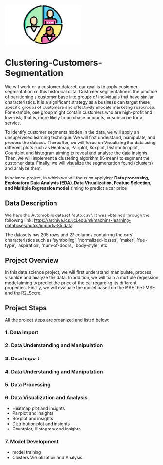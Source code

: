 ![Image](customer1.png)
# Clustering-Customers-Segmentation
We will work on a customer dataset, our goal is to apply customer segmentation on this historical data. Customer segmentation is the practice of partitioning a customer base into groups of individuals that have similar characteristics. It is a significant strategy as a business can target these specific groups of customers and effectively allocate marketing resources. For example, one group might contain customers who are high-profit and low-risk, that is, more likely to purchase products, or subscribe for a service. 

To identify customer segments hidden in the data, we will apply an unsupervised learning technique. We will first understand, manipulate, and process the dataset. Thereafter, we will focus on Visualizing the data using different plots such as Heatmap, Pairplot, Boxplot, Distributionplot, Countplot and histogram aiming to reveal and analyze the data insights. Then, we will implement a clustering algorithm (K-mean) to segment the customer data. Finally, we will visualize the segmentation found (clusters) and analyze them.
 
 
In  science project, in which we will focus on applying: **Data processing, Exploratory Data Analysis (EDA), Data Visualization, Feature Selection, and Multiple Regression model** aiming to predict a car price.
## Data Description
We have the Automobile dataset "auto.csv". It was obtained through the following link: https://archive.ics.uci.edu/ml/machine-learning-databases/autos/imports-85.data.

The datasets has 205 rows and 27 columns containing the cars' characteristics such as 'symboling', 'normalized-losses', 'maker', 'fuel-type', 'aspiration',
'num-of-doors', 'body-style', etc.
## Project Overview
In this data science project, we will first understand, manipulate, process, visualize and analyze the data. In addition, we will train a multiple regression model aiming to predict the price of the car regarding its different properties. Finally, we will evaluate the model based on the MAE
the RMSE and the R2_Score.
## Project Steps
All the project steps are organized and listed below:
### 1. Data Import
### 2. Data Understanding and Manipulation
### 3. Data Import
### 4. Data Understanding and Manipulation
### 5. Data Processing
### 6. Data Visualization and Analysis
* Heatmap plot and insights
* Pairplot and insights
* Boxplot  and insights
* Distribution plot and insights 
* Countplot, Histogram and insights
### 7. Model Development
* model training
* Clusters Visualization and Analysis
